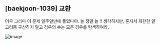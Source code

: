 ## [baekjoon-1039] 교환

어우 그리마 이 문제 일주일만에 풀었다야. 늘 정말 늘 !! 생각하지만, 혼자서 희한한 알고리즘 구상하지 말고 경우의 수는 모든 경우를 탐색하여라.

![image](https://user-images.githubusercontent.com/22045163/92713092-837e7180-f395-11ea-9659-f157577f4d1b.png)
